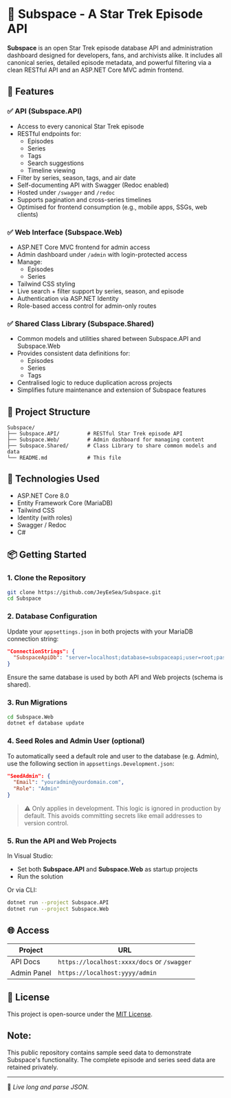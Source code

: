 # 🖖 Subspace - A Star Trek Episode API

**Subspace** is an open Star Trek episode database API and administration dashboard designed for developers, fans, and archivists alike. It includes all canonical series, detailed episode metadata, and powerful filtering via a clean RESTful API and an ASP.NET Core MVC admin frontend.

## 🚀 Features

### ✅ API (Subspace.API)
- Access to every canonical Star Trek episode
- RESTful endpoints for:
  - Episodes
  - Series
  - Tags
  - Search suggestions
  - Timeline viewing
- Filter by series, season, tags, and air date
- Self-documenting API with Swagger (Redoc enabled)
- Hosted under `/swagger` and `/redoc`
- Supports pagination and cross-series timelines
- Optimised for frontend consumption (e.g., mobile apps, SSGs, web clients)

### ✅ Web Interface (Subspace.Web)
- ASP.NET Core MVC frontend for admin access
- Admin dashboard under `/admin` with login-protected access
- Manage:
  - Episodes
  - Series
- Tailwind CSS styling
- Live search + filter support by series, season, and episode
- Authentication via ASP.NET Identity
- Role-based access control for admin-only routes

### ✅ Shared Class Library (Subspace.Shared)
- Common models and utilities shared between Subspace.API and Subspace.Web
- Provides consistent data definitions for:
  - Episodes
  - Series
  - Tags
- Centralised logic to reduce duplication across projects
- Simplifies future maintenance and extension of Subspace features

## 📁 Project Structure

```
Subspace/
├── Subspace.API/         # RESTful Star Trek episode API
├── Subspace.Web/         # Admin dashboard for managing content
├── Subspace.Shared/      # Class Library to share common models and data
└── README.md             # This file
```

## 🔧 Technologies Used

- ASP.NET Core 8.0
- Entity Framework Core (MariaDB)
- Tailwind CSS
- Identity (with roles)
- Swagger / Redoc
- C#

## 📦 Getting Started

### 1. Clone the Repository
```bash
git clone https://github.com/JeyEeSea/Subspace.git
cd Subspace
```

### 2. Database Configuration
Update your `appsettings.json` in both projects with your MariaDB connection string:

```json
"ConnectionStrings": {
  "SubspaceApiDb": "server=localhost;database=subspaceapi;user=root;password=yourpassword;"
}
```

Ensure the same database is used by both API and Web projects (schema is shared).

### 3. Run Migrations
```bash
cd Subspace.Web
dotnet ef database update
```

### 4. Seed Roles and Admin User (optional)

To automatically seed a default role and user to the database (e.g. Admin), use the following section in `appsettings.Development.json`:

```json
"SeedAdmin": {
  "Email": "youradmin@yourdomain.com",
  "Role": "Admin"
}
```

> ⚠️ Only applies in development. This logic is ignored in production by default.
> This avoids committing secrets like email addresses to version control.

### 5. Run the API and Web Projects
In Visual Studio:
- Set both **Subspace.API** and **Subspace.Web** as startup projects
- Run the solution

Or via CLI:
```bash
dotnet run --project Subspace.API
dotnet run --project Subspace.Web
```

## 🌐 Access

| Project       | URL                         |
|---------------|------------------------------|
| API Docs      | `https://localhost:xxxx/docs` or `/swagger` |
| Admin Panel   | `https://localhost:yyyy/admin`             |

## 📜 License

This project is open-source under the [MIT License](LICENSE).

## Note:
This public repository contains sample seed data to demonstrate Subspace's functionality.
The complete episode and series seed data are retained privately.

---

🖖 *Live long and parse JSON.*